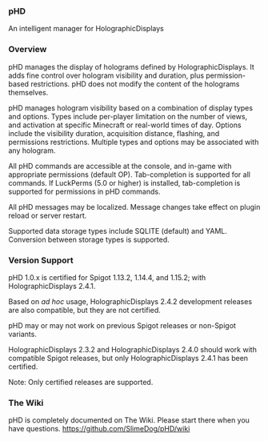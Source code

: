 ### pHD
An intelligent manager for HolographicDisplays

### Overview
pHD manages the display of holograms defined by HolographicDisplays.
It adds fine control over hologram visibility and duration, plus permission-based restrictions.
pHD does not modify the content of the holograms themselves.

pHD manages hologram visibility based on a combination of display types and options.
Types include per-player limitation on the number of views, and activation at specific Minecraft or real-world times of day. Options include the visibility duration, acquisition distance, flashing, and permissions restrictions.
Multiple types and options may be associated with any hologram.

All pHD commands are accessible at the console, and in-game with appropriate permissions (default OP). Tab-completion is supported for all commands.
If LuckPerms (5.0 or higher) is installed, tab-completion is supported for permissions in pHD commands.

All pHD messages may be localized. Message changes take effect on plugin reload or server restart.

Supported data storage types include SQLITE (default) and YAML. Conversion between storage types is supported.

### Version Support
pHD 1.0.x is certified for Spigot 1.13.2, 1.14.4, and 1.15.2; with HolographicDisplays 2.4.1.

Based on _ad hoc_ usage,
HolographicDisplays 2.4.2 development releases are also compatible, but they are not certified.

pHD may or may not work on previous Spigot releases or non-Spigot variants.

HolographicDisplays 2.3.2 and HolographicDisplays 2.4.0 should work with compatible Spigot releases,
but only HolographicDisplays 2.4.1 has been certified.

Note: Only certified releases are supported.

### The Wiki
pHD is completely documented on The Wiki. Please start there when you have questions.
https://github.com/SlimeDog/pHD/wiki

